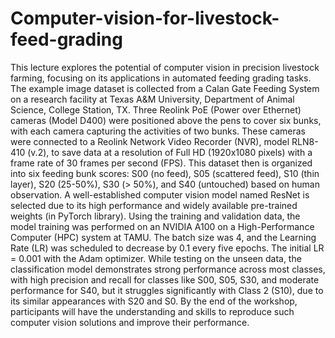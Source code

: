 # Computer-vision-for-livestock-feed-grading

This lecture explores the potential of computer vision in precision livestock farming, focusing on its applications in automated feeding grading tasks. The example image dataset is collected from a Calan Gate Feeding System on a research facility at Texas A&M University, Department of Animal Science, College Station, TX. Three Reolink PoE (Power over Ethernet) cameras (Model D400) were positioned above the pens to cover six bunks, with each camera capturing the activities of two bunks. These cameras were connected to a Reolink Network Video Recorder (NVR), model RLN8-410 (v.2), to save data at a resolution of Full HD (1920x1080 pixels) with a frame rate of 30 frames per second (FPS). This dataset then is organized into six feeding bunk scores: S00 (no feed), S05 (scattered feed), S10 (thin layer), S20 (25-50%), S30 (> 50%), and S40 (untouched) based on human observation. A well-established computer vision model named ResNet is selected due to its high performance and widely available pre-trained weights (in PyTorch library). Using the training and validation data, the model training was performed on an NVIDIA A100 on a High-Performance Computer (HPC) system at TAMU. The batch size was 4, and the Learning Rate (LR) was scheduled to decrease by 0.1 every five epochs. The initial LR = 0.001 with the Adam optimizer. While testing on the unseen data, the classification model demonstrates strong performance across most classes, with high precision and recall for classes like S00, S05, S30, and moderate performance for S40, but it struggles significantly with Class 2 (S10), due to its similar appearances with S20 and S0. By the end of the workshop, participants will have the understanding and skills to reproduce such computer vision solutions and improve their performance.
